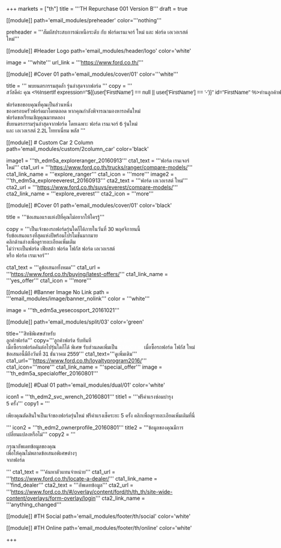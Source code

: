 +++
markets = ["th"]
title = '''TH Repurchase 001 Version B'''
draft = true



[[module]]
path='email_modules/preheader'
color='''nothing'''

preheader = '''สัมผัสประสบการณ์เหนือระดับ กับ ฟอร์ดเรนเจอร์ ใหม่ และ ฟอร์ด เอเวอเรสต์ ใหม่'''

[[module]] #Header Logo
path='email_modules/header/logo'
color='white'

  image = '''white'''
  url_link = '''https://www.ford.co.th/'''

[[module]] #Cover 01
path='email_modules/cover/01'
color='''white'''

  title = '''
    <span style="font-family:Tahoma, Verdana, Sans-serif;white-space:nowrap;">พบยนตรกรรมสุดล้ำ</span>
    <span style="font-family:Tahoma, Verdana, Sans-serif;white-space:nowrap;">รุ่นล่าสุดจากฟอร์ด</span>
  '''
  copy = '''<span style="font-family:Tahoma, Verdana, Sans-serif">
<span style="font-family:Tahoma, Verdana, Sans-serif;white-space:nowrap;">สวัสดีค่ะ คุณ <%InsertIf expression="${(user['FirstName'] == null || user['FirstName'] == '-')}" id="FirstName" %>ท่านลูกค้าฟอร์ด<%/InsertIf%> <%InsertElse%> <%${user['FirstName']}%> <%/InsertElse%></span><br /><br />
<span style="font-family:Tahoma, Verdana, Sans-serif;white-space:nowrap;">ฟอร์ดขอขอบคุณที่คุณเป็นส่วนหนึ่ง</span><br /><span style="font-family:Tahoma, Verdana, Sans-serif;">ของ</span><span style="font-family:Tahoma, Verdana, Sans-serif;white-space:nowrap;">ครอบครัวฟอร์ดมาโดยตลอด</span>
<span style="font-family:Tahoma, Verdana, Sans-serif;white-space:nowrap;">หากคุณกำลังพิจารณามองหารถคันใหม่</span>
<span style="font-family:Tahoma, Verdana, Sans-serif;white-space:nowrap;">ฟอร์ดขอเรียนเชิญคุณมาทดลอง</span><br />
<span style="font-family:Tahoma, Verdana, Sans-serif;white-space:nowrap;">ขับยนตรกรรมรุ่นล่าสุดจากฟอร์ด</span>
<span style="font-family:Tahoma, Verdana, Sans-serif;white-space:nowrap;">โดยเฉพาะ ฟอร์ด เรนเจอร์ 6 รุ่นใหม่</span>
<span style="font-family:Tahoma, Verdana, Sans-serif;white-space:nowrap;">และ เอเวอเรสต์ 2.2L ไททาเนี่ยม พลัส</span>
</span>'''

[[module]] # Custom Car 2 Column
path='email_modules/custom/2column_car'
color='black'

  image1 = '''th_edm5a_exploreranger_20160913'''
  cta1_text = '''<span style="font-family:Tahoma, Verdana, Sans-serif">ฟอร์ด เรนเจอร์ ใหม่</span>'''
  cta1_url = '''https://www.ford.co.th/trucks/ranger/compare-models/'''
  cta1_link_name = '''explore_ranger'''
  cta1_icon = '''more'''
  image2 = '''th_edm5a_exploreeverest_20160913'''
  cta2_text = '''<span style="font-family:Tahoma, Verdana, Sans-serif">ฟอร์ด เอเวอเรสต์ ใหม่</span>'''
  cta2_url = '''https://www.ford.co.th/suvs/everest/compare-models/'''
  cta2_link_name = '''explore_everest'''
  cta2_icon = '''more'''

[[module]] #Cover 01
path='email_modules/cover/01'
color='black'

  title = '''<span style="font-family:Tahoma, Verdana, Sans-serif; white-space:nowrap;">ข้อเสนอแรงแห่งปีที่</span><span style="font-family:Tahoma, Verdana, Sans-serif;">คุณ</span><span style="font-family:Tahoma, Verdana, Sans-serif; white-space:nowrap;">ไม่อยากให้ใครรู้</span>'''
  
  copy = '''<span style="font-family:Tahoma, Verdana, Sans-serif;white-space:nowrap;">เป็นเจ้าของรถฟอร์ดรุ่นใดก็ได้ภายในวันที่ 30 พฤศจิกายนนี้ </span><br />
  <span style="font-family:Tahoma, Verdana, Sans-serif;white-space:nowrap;">รับข้อเสนอแรงที่สุดแห่งปีพร้อมโปรโมชั่นมากมาย</span><br />
  <span style="font-family:Tahoma, Verdana, Sans-serif;white-space:nowrap;">คลิกด้านล่างเพื่อดูรายละเอียดเพิ่มเติม</span><br />
  <span style="font-family:Tahoma, Verdana, Sans-serif;white-space:nowrap;">ไม่ว่าจะเป็นฟอร์ด เฟียสต้า</span>
  <span style="font-family:Tahoma, Verdana, Sans-serif;white-space:nowrap;"> ฟอร์ด โฟกัส</span>
  <span style="font-family:Tahoma, Verdana, Sans-serif;white-space:nowrap;">ฟอร์ด เอเวอเรสต์</span><br />
  <span style="font-family:Tahoma, Verdana, Sans-serif;white-space:nowrap;">หรือ ฟอร์ด เรนเจอร์</span>'''

  cta1_text = '''<span style="font-family:Tahoma, Verdana, Sans-serif">ดูข้อเสนอทั้งหมด</span>'''
  cta1_url = '''https://www.ford.co.th/buying/latest-offers/'''
  cta1_link_name = '''yes_offer'''
  cta1_icon = '''more'''

[[module]] #Banner Image No Link
path = '''email_modules/image/banner_nolink'''
color = '''white'''

  image = '''th_edm5a_yesecosport_20161021'''

[[module]]
path='email_modules/split/03'
color='green'

title='''<span style="font-family:Tahoma, Verdana, Sans-serif">สิทธิพิเศษสำหรับ<br />ลูกค้าฟอร์ด</span>'''
copy='''<span style="font-family:Tahoma, Verdana, Sans-serif;white-space:nowrap;">ลูกค้าฟอร์ด รับทันที</span> 
<span style="color:#FFFFFF;white-space:nowrap;font-family:Tahoma, Verdana;">ส่วนลด 10,000 บาท</span>
<span style="font-family:Tahoma, Verdana, Sans-serif;white-space:nowrap;">เมื่อซื้อรถฟอร์ดคันต่อไปรุ่นใดก็ได้</span>
<span style="font-family:Tahoma, Verdana, Sans-serif;white-space:nowrap;">พิเศษ รับส่วนลดเพิ่มเป็น </span><span style="color:#FFFFFF;white-space:nowrap;font-family:Tahoma, Verdana;">20,000 บาท</span> 
<span style="font-family:Tahoma, Verdana, Sans-serif;white-space:nowrap;">เมื่อซื้อรถฟอร์ด โฟกัส ใหม่</span> 
<span style="font-family:Tahoma, Verdana, Sans-serif;white-space:nowrap;">ข้อเสนอนี้มีถึงวันที่ 31 ธันวาคม 2559</span>'''
cta1_text='''<span style="font-family:Tahoma, Verdana, Sans-serif">ดูเพิ่มเติม</span>'''
cta1_url='''https://www.ford.co.th/loyaltyprogram2016/'''
cta1_icon='''more'''
cta1_link_name = '''special_offer'''
image = '''th_edm5a_specialoffer_20160801'''

[[module]] #Dual 01
path='email_modules/dual/01'
color='white'

  icon1 = '''th_edm2_svc_wrench_20160801'''
  title1 = '''<span style="font-family:Tahoma, Verdana, Sans-serif">ฟรีค่าแรงซ่อมบำรุง<br />5 ครั้ง</span>'''
  copy1 = '''<span style="font-family:Tahoma, Verdana, Sans-serif">
  
<span style=" white-space:nowrap;">เพียงคุณตัดสินใจเป็นเจ้าของฟอร์ดรุ่นใหม่</span> 
<span style=" white-space:nowrap;">ฟรีค่าแรงเช็คระยะ 5 ครั้ง</span> 
<span style=" white-space:nowrap;">คลิกเพื่อดูรายละเอียดเพิ่มเติมที่นี่</span>

</span>'''
  icon2 = '''th_edm2_ownerprofile_20160801'''
  title2 = '''<span style="font-family:Tahoma, Verdana, Sans-serif">ข้อมูลของคุณมีการ<br />เปลี่ยนแปลงหรือไม่</span>'''
  copy2 = '''<span style="font-family:Tahoma, Verdana, Sans-serif">
  
กรุณาอัพเดทข้อมูลของคุณ <br />
<span style=" white-space:nowrap;">เพื่อให้คุณ</span><span style=" white-space:nowrap;">ไม่พลาด</span><span style=" white-space:nowrap;">ข้อเสนอ</span><span style=" white-space:nowrap;">พิเศษ</span>ต่างๆ <br />
<span style=" white-space:nowrap;">จากฟอร์ด</span>
  
</span>'''
  cta1_text = '''<span style="font-family:Tahoma, Verdana, Sans-serif">ค้นหาตัวแทนจำหน่าย</span>'''
  cta1_url = '''https://www.ford.co.th/locate-a-dealer/'''
  cta1_link_name = '''find_dealer'''
  cta2_text = '''<span style="font-family:Tahoma, Verdana, Sans-serif">อัพเดทข้อมูล</span>'''
  cta2_url = '''https://www.ford.co.th/#/overlay/content/ford/th/th_th/site-wide-content/overlays/form-overlay/login'''
  cta2_link_name = '''anything_changed'''


[[module]] #TH Social
path='email_modules/footer/th/social'
color='white'

[[module]] #TH Online
path='email_modules/footer/th/online'
color='white'

+++